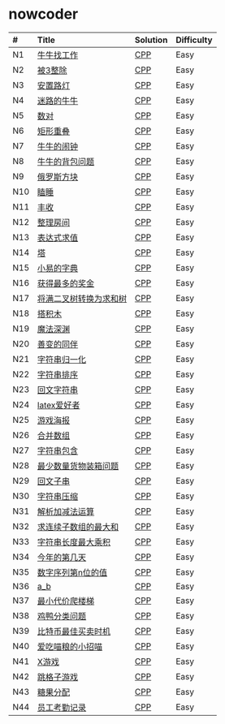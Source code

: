 # nowcoder


| # | Title | Solution | Difficulty |
| :------ | :------ | :------ | :----- |
| N1 | [牛牛找工作](https://www.nowcoder.com/practice/46e837a4ea9144f5ad2021658cb54c4d?tpId=98&tqId=32824&tPage=1&rp=1&ru=%2Fta%2F2019test&qru=%2Fta%2F2019test%2Fquestion-ranking) | [CPP](./cc/N1.牛牛找工作/牛牛找工作.cc)  | Easy |
| N2 | [被3整除](https://www.nowcoder.com/practice/51dcb4eef6004f6f8f44d927463ad5e8?tpId=98&tqId=32825&tPage=1&rp=1&ru=%2Fta%2F2019test&qru=%2Fta%2F2019test%2Fquestion-ranking) | [CPP](./cc/N2.被3整除/被3整除.cc)  | Easy |
| N3 | [安置路灯](https://www.nowcoder.com/practice/3a3577b9d3294fb7845b96a9cd2e099c?tpId=98&tqId=32826&tPage=1&rp=1&ru=/ta/2019test&qru=/ta/2019test/question-ranking) | [CPP](./cc/N3.安置路灯/安置路灯.cc)  | Easy |
| N4 | [迷路的牛牛](https://www.nowcoder.com/practice/fc72d3493d7e4be883e931d507352a4a?tpId=98&tqId=32827&tPage=1&rp=1&ru=%2Fta%2F2019test&qru=%2Fta%2F2019test%2Fquestion-ranking) | [CPP](./cc/N4.迷路的牛牛/迷路的牛牛.cc)  | Easy |
| N5 | [数对](https://www.nowcoder.com/practice/bac5a2372e204b2ab04cc437db76dc4f?tpId=98&tqId=32828&tPage=1&rp=1&ru=/ta/2019test&qru=/ta/2019test/question-ranking) | [CPP](./cc/N5.数对/数对.cc)  | Easy |
| N6 | [矩形重叠](https://www.nowcoder.com/practice/a22dd98b3d224f2bb89142f8acc2fe57?tpId=98&tqId=32829&tPage=1&rp=1&ru=%2Fta%2F2019test&qru=%2Fta%2F2019test%2Fquestion-ranking) | [CPP](./cc/N6.矩形重叠/矩形重叠.cc)  | Easy |
| N7 | [牛牛的闹钟](https://www.nowcoder.com/practice/9173e83d1774462f81255a26feafd7c6?tpId=98&tqId=32830&tPage=1&rp=1&ru=%2Fta%2F2019test&qru=%2Fta%2F2019test%2Fquestion-ranking) | [CPP](./cc/N7.牛牛的闹钟/牛牛的闹钟.cc)  | Easy |
| N8 | [牛牛的背包问题](https://www.nowcoder.com/practice/bf877f837467488692be703735db84e6?tpId=98&tqId=32831&tPage=1&rp=1&ru=%2Fta%2F2019test&qru=%2Fta%2F2019test%2Fquestion-ranking) | [CPP](./cc/N8.牛牛的背包问题/牛牛的背包问题.cc)  | Easy |
| N9 | [俄罗斯方块](https://www.nowcoder.com/practice/9407e24a70b04fedba4ab3bd3ae29704?tpId=98&tqId=32832&tPage=1&rp=1&ru=%2Fta%2F2019test&qru=%2Fta%2F2019test%2Fquestion-ranking) | [CPP](./cc/N9.俄罗斯方块/俄罗斯方块.cc)  | Easy |
| N10 | [瞌睡](https://www.nowcoder.com/practice/93f2c11daeaf45959bb47e7894047085?tpId=98&tqId=32833&tPage=1&rp=1&ru=%2Fta%2F2019test&qru=%2Fta%2F2019test%2Fquestion-ranking) | [CPP](./cc/N10.瞌睡/瞌睡.cc)  | Easy |
| N11 | [丰收](https://www.nowcoder.com/practice/83b419c027fa490aa60669b0e7dc06a3?tpId=98&tqId=32834&tPage=1&rp=1&ru=%2Fta%2F2019test&qru=%2Fta%2F2019test%2Fquestion-ranking) | [CPP](./cc/N11.丰收/丰收.cc)  | Easy |
| N12 | [整理房间](https://www.nowcoder.com/practice/c32f4c74446541a1ad2abbe54476681f?tpId=98&tqId=32835&tPage=1&rp=1&ru=%2Fta%2F2019test&qru=%2Fta%2F2019test%2Fquestion-ranking) | [CPP](./cc/N12.整理房间/整理房间.cc)  | Easy |
| N13 | [表达式求值](https://www.nowcoder.com/practice/3e483fe3c0bb447bb17ffb3eeeca78ba?tpId=98&tqId=32836&tPage=1&rp=1&ru=%2Fta%2F2019test&qru=%2Fta%2F2019test%2Fquestion-ranking) | [CPP](./cc/N13.表达式求值/表达式求值.cc)  | Easy |
| N14 | [塔](https://www.nowcoder.com/practice/54868056c5664586b121d9098d008719?tpId=98&tqId=32837&tPage=1&rp=1&ru=%2Fta%2F2019test&qru=%2Fta%2F2019test%2Fquestion-ranking) | [CPP](./cc/N14.塔/塔.cc)  | Easy |
| N15 | [小易的字典](https://www.nowcoder.com/practice/12b1b8ef17e1441f86f322b250bff4c0?tpId=98&tqId=32838&tPage=1&rp=1&ru=%2Fta%2F2019test&qru=%2Fta%2F2019test%2Fquestion-ranking) | [CPP](./cc/N15.小易的字典/小易的字典.cc)  | Easy |
| N16 | [获得最多的奖金](https://www.nowcoder.com/practice/247f7bd088764aefa7474cff27489095?tpId=98&tqId=32839&tPage=1&rp=1&ru=/ta/2019test&qru=/ta/2019test/question-ranking) | [CPP](./cc/N16.获得最多的奖金/获得最多的奖金.cc)  | Easy |
| N17 | [将满二叉树转换为求和树](https://www.nowcoder.com/practice/b31734e46ba644de85a9cf95bbd57a5f?tpId=98&tqId=32840&tPage=1&rp=1&ru=%2Fta%2F2019test&qru=%2Fta%2F2019test%2Fquestion-ranking) | [CPP](./cc/N17.将满二叉树转换为求和树/将满二叉树转换为求和树.cc)  | Easy |
| N18 | [搭积木](https://www.nowcoder.com/practice/55371b74b2f243e3820e57ee4c7b5504?tpId=98&tqId=32841&tPage=1&rp=1&ru=%2Fta%2F2019test&qru=%2Fta%2F2019test%2Fquestion-ranking) | [CPP](./cc/N18.搭积木/搭积木.cc)  | Easy |
| N19 | [魔法深渊](https://www.nowcoder.com/practice/55e34723b1d34c42af83b39de2395408?tpId=98&tqId=32842&tPage=1&rp=1&ru=%2Fta%2F2019test&qru=%2Fta%2F2019test%2Fquestion-ranking) | [CPP](./cc/N19.魔法深渊/魔法深渊.cc)  | Easy |
| N20 | [善变的同伴](https://www.nowcoder.com/practice/824af5cb05794606b56657bb3fa91f49?tpId=98&tqId=32843&tPage=1&rp=1&ru=%2Fta%2F2019test&qru=%2Fta%2F2019test%2Fquestion-ranking) | [CPP](./cc/N20.善变的同伴/善变的同伴.cc)  | Easy |
| N21 | [字符串归一化](https://www.nowcoder.com/practice/83b419c027fa490aa60669b0e7dc06a3?tpId=98&tqId=32834&tPage=1&rp=1&ru=%2Fta%2F2019test&qru=%2Fta%2F2019test%2Fquestion-ranking) | [CPP](./cc/N21.字符串归一化/字符串归一化.cc)  | Easy |
| N22 | [字符串排序](https://www.nowcoder.com/practice/0425aa0df74646209d3f56f627298ab2?tpId=98&tqId=32845&tPage=2&rp=1&ru=%2Fta%2F2019test&qru=%2Fta%2F2019test%2Fquestion-ranking) | [CPP](./cc/N22.字符串排序/字符串排序.cc)  | Easy |
| N23 | [回文字符串](https://www.nowcoder.com/practice/5bfb74efcd5449e69a480550b1fef431?tpId=98&tqId=32846&tPage=2&rp=1&ru=%2Fta%2F2019test&qru=%2Fta%2F2019test%2Fquestion-ranking) | [CPP](./cc/N23.回文字符串/回文字符串.cc)  | Easy |
| N24 | [latex爱好者](https://www.nowcoder.com/practice/5de228846bde4f399c4cd5672a1cf682?tpId=98&tqId=32847&tPage=2&rp=1&ru=%2Fta%2F2019test&qru=%2Fta%2F2019test%2Fquestion-ranking) | [CPP](./cc/N24.latex爱好者/latex爱好者.cc)  | Easy |
| N25 | [游戏海报](https://www.nowcoder.com/practice/6a6a0e4d6dfa4d89acd73bdfec79cf28?tpId=98&tqId=32848&tPage=2&rp=1&ru=%2Fta%2F2019test&qru=%2Fta%2F2019test%2Fquestion-ranking) | [CPP](./cc/N25.游戏海报/游戏海报.cc)  | Easy |
| N26 | [合并数组](https://www.nowcoder.com/practice/20c8731629b64109825595c3d349d2fc?tpId=98&tqId=32849&tPage=2&rp=1&ru=%2Fta%2F2019test&qru=%2Fta%2F2019test%2Fquestion-ranking) | [CPP](./cc/N26.合并数组/合并数组.cc)  | Easy |
| N27 | [字符串包含](https://www.nowcoder.com/practice/661e24c11de64e78804fdce653dafb0e?tpId=98&tqId=32850&tPage=2&rp=1&ru=%2Fta%2F2019test&qru=%2Fta%2F2019test%2Fquestion-ranking) | [CPP](./cc/N27.字符串包含/字符串包含.cc)  | Easy |
| N28 | [最少数量货物装箱问题](https://www.nowcoder.com/practice/37aa8a88a72e47f798a14d63bee61d8f?tpId=98&tqId=32851&tPage=2&rp=1&ru=%2Fta%2F2019test&qru=%2Fta%2F2019test%2Fquestion-ranking) | [CPP](./cc/N28.最少数量货物装箱问题/最少数量货物装箱问题.cc)  | Easy |
| N29 | [回文子串](https://www.nowcoder.com/practice/003482c395bd41c68082f6adc545a600?tpId=98&tqId=32852&tPage=2&rp=1&ru=%2Fta%2F2019test&qru=%2Fta%2F2019test%2Fquestion-ranking) | [CPP](./cc/N29.回文子串/回文子串.cc)  | Easy |
| N30 | [字符串压缩](https://www.nowcoder.com/practice/44da6966beb449d383f62b12e8df6317?tpId=98&tqId=32853&tPage=2&rp=1&ru=%2Fta%2F2019test&qru=%2Fta%2F2019test%2Fquestion-ranking) | [CPP](./cc/N30.字符串压缩/字符串压缩.cc)  | Easy |
| N31 | [解析加减法运算](https://www.nowcoder.com/practice/e3aa42adf73248c58bdaaaa3be162f83?tpId=98&tqId=32854&tPage=2&rp=2&ru=%2Fta%2F2019test&qru=%2Fta%2F2019test%2Fquestion-ranking) | [CPP](./cc/N31.解析加减法运算/解析加减法运算.cc)  | Easy |
| N32 | [求连续子数组的最大和](https://www.nowcoder.com/practice/8705437354604a7cb9ba7bf959e42de6?tpId=98&tqId=32855&tPage=2&rp=2&ru=%2Fta%2F2019test&qru=%2Fta%2F2019test%2Fquestion-ranking) | [CPP](./cc/N32.求连续子数组的最大和/求连续子数组的最大和.cc)  | Easy |
| N33 | [字符串长度最大乘积](https://www.nowcoder.com/practice/480caa5ffd164ac8b71caaa6d0f4e6db?tpId=98&tqId=32856&tPage=2&rp=2&ru=%2Fta%2F2019test&qru=%2Fta%2F2019test%2Fquestion-ranking) | [CPP](./cc/N33.字符串长度最大乘积/字符串长度最大乘积.cc)  | Easy |
| N34 | [今年的第几天](https://www.nowcoder.com/practice/8705437354604a7cb9ba7bf959e42de6?tpId=98&tqId=32855&tPage=2&rp=2&ru=%2Fta%2F2019test&qru=%2Fta%2F2019test%2Fquestion-ranking) | [CPP](./cc/N34.今年的第几天/今年的第几天.cc)  | Easy |
| N35 | [数字序列第n位的值](https://www.nowcoder.com/practice/967133d6656440ba951870eaf17861de?tpId=98&tqId=32858&tPage=2&rp=2&ru=%2Fta%2F2019test&qru=%2Fta%2F2019test%2Fquestion-ranking) | [CPP](./cc/N35.数字序列第n位的值/数字序列第n位的值.cc)  | Easy |
| N36 | [a_b](https://www.nowcoder.com/practice/1df03f0989a1494fa2acfcbd43496ffd?tpId=98&tqId=32859&tPage=2&rp=2&ru=%2Fta%2F2019test&qru=%2Fta%2F2019test%2Fquestion-ranking) | [CPP](./cc/N36.a_b/a_b.cc)  | Easy |
| N37 | [最小代价爬楼梯](https://www.nowcoder.com/practice/355885694012495281f415387db22fde?tpId=98&tqId=32860&tPage=2&rp=2&ru=%2Fta%2F2019test&qru=%2Fta%2F2019test%2Fquestion-ranking) | [CPP](./cc/N37.最小代价爬楼梯/最小代价爬楼梯.cc)  | Easy |
| N38 | [鸡鸭分类问题](https://www.nowcoder.com/practice/f87616abbac44842b43f24ddd3cf49e8?tpId=98&tqId=32861&tPage=2&rp=2&ru=%2Fta%2F2019test&qru=%2Fta%2F2019test%2Fquestion-ranking) | [CPP](./cc/N38.鸡鸭分类问题/鸡鸭分类问题.cc)  | Easy |
| N39 | [比特币最佳买卖时机](https://www.nowcoder.com/practice/08f70daa78bf45fea64d72523a3641f3?tpId=98&tqId=32862&tPage=2&rp=2&ru=%2Fta%2F2019test&qru=%2Fta%2F2019test%2Fquestion-ranking) | [CPP](./cc/N39.比特币最佳买卖时机/最小代价爬楼梯.cc)  | Easy |
| N40 | [爱吃喵粮的小招喵](https://www.nowcoder.com/practice/336d00e600f8496287d0d472678da774?tpId=98&tqId=32863&tPage=2&rp=2&ru=%2Fta%2F2019test&qru=%2Fta%2F2019test%2Fquestion-ranking) | [CPP](./cc/N40.爱吃喵粮的小招喵/爱吃喵粮的小招喵.cc)  | Easy |
| N41 | [X游戏](https://www.nowcoder.com/practice/41b0f2f813da4c0cb68ef298b60a19a2?tpId=98&tqId=32864&tPage=3&rp=3&ru=%2Fta%2F2019test&qru=%2Fta%2F2019test%2Fquestion-ranking) | [CPP](./cc/N41.X游戏/X游戏.cc)  | Easy |
| N42 | [跳格子游戏](https://www.nowcoder.com/practice/2ae1e475df394b9bbb7c6e5bf40be9ec?tpId=98&tqId=32865&tPage=3&rp=3&ru=%2Fta%2F2019test&qru=%2Fta%2F2019test%2Fquestion-ranking) | [CPP](./cc/N42.跳格子游戏/跳格子游戏.cc)  | Easy |
| N43 | [糖果分配](https://www.nowcoder.com/practice/c0e676f4cf9846c785ade34d9472951b?tpId=98&tqId=32866&tPage=3&rp=3&ru=%2Fta%2F2019test&qru=%2Fta%2F2019test%2Fquestion-ranking) | [CPP](./cc/N43.糖果分配/糖果分配.cc)  | Easy |
| N44 | [员工考勤记录](https://www.nowcoder.com/practice/503da02a9f474ad5bb0dcd012dd9ab25?tpId=98&tqId=32867&tPage=3&rp=3&ru=%2Fta%2F2019test&qru=%2Fta%2F2019test%2Fquestion-ranking) | [CPP](./cc/N44.员工考勤记录/员工考勤记录.cc)  | Easy |



